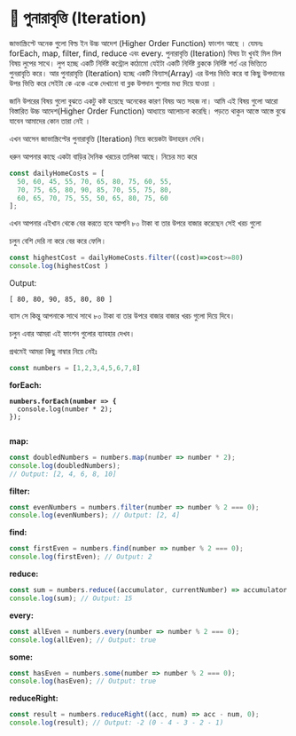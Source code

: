 # 📿 পুনারাবৃত্তি (Iteration)

জাভাস্ক্রিপ্টে অনেক গুলো বিল্ড ইন উচ্চ আদেশ  (Higher Order Function) ফাংশন আছে । যেমনঃ forEach, map, filter, find, reduce এবং every. পুনারাবৃত্তি (Iteration) বিষয় টা খুবই মিল মিল বিষয় লুপের সাথে। লুপ হচ্ছে একটি নির্দিষ্ট কন্ট্রোল কাঠামো যেইটা  একটি নির্দিষ্ট ব্লককে নির্দিষ্ট শর্ত এর ভিত্তিতে পুনরাবৃতি করে। আর পুনারাবৃত্তি (Iteration) হচ্ছে একটি বিন্যাস(Array) এর উপর ভিত্তি করে বা কিছু উপদানের উপর ভিত্তি করে সেইটা কে একে একে দেখানো বা ব্লক উপদান গুলোর মধ্য দিয়ে যাওয়া ।&#x20;

জানি উপরের বিষয় গুলো বুঝতে একটু কষ্ট হয়েছে অনেকের কারণ বিষয় অত সহজ না। আমি এই বিষয় গুলো আরো বিস্তারিত উচ্চ আদেশ(Higher Order Function) আধ্যায়ে আলোচনা করেছি। পড়তে থাকুন আস্তে আস্তে বুঝে যাবেন আমাদের কোন তারা নেই ।&#x20;

এখন আসেন জাভাস্ক্রিপ্টের পুনারাবৃত্তি (Iteration) নিয়ে কয়েকটা উদাহরন দেখি।

ধরুন আপনার কাছে একটা বাড়ির দৈনিক খরচের তালিকা আছে। নিচের মত করে&#x20;

```javascript
const dailyHomeCosts = [
  50, 60, 45, 55, 70, 65, 80, 75, 60, 55,
  70, 75, 65, 80, 90, 85, 70, 55, 75, 80,
  60, 65, 70, 75, 55, 50, 65, 80, 75, 60
];

```

এখন আপনার এইখান থেকে বের করতে হবে আপনি ৮০ টাকা বা তার উপরে বাজার করেছেন সেই খরচ গুলো&#x20;

চলুন বেশি দেরি না করে বের করে ফেলি।&#x20;

```javascript
const highestCost = dailyHomeCosts.filter((cost)=>cost>=80)
console.log(highestCost )
```

Output:

```
[ 80, 80, 90, 85, 80, 80 ]
```

ব্যাস সে কিন্তু আপনাকে সাথে সাথে ৮০ টাকা বা তার উপরে বাজার বাজার খরচ গুলো দিয়ে দিবে।&#x20;

চলুন এবার আমরা এই ফাংশন গুলোর ব্যাবহার দেখব।

প্রথমেই আমরা কিছু নাম্বার নিয়ে নেইঃ

```javascript
const numbers = [1,2,3,4,5,6,7,8]
```

**forEach:**&#x20;

<pre class="language-javascript"><code class="lang-javascript"><strong>numbers.forEach(number => {
</strong>  console.log(number * 2);
});

</code></pre>

**map:**

```javascript
const doubledNumbers = numbers.map(number => number * 2);
console.log(doubledNumbers); 
// Output: [2, 4, 6, 8, 10]
```

**filter:**

```javascript
const evenNumbers = numbers.filter(number => number % 2 === 0);
console.log(evenNumbers); // Output: [2, 4]
```

**find:**&#x20;

```javascript
const firstEven = numbers.find(number => number % 2 === 0);
console.log(firstEven); // Output: 2
```

**reduce:**

```javascript
const sum = numbers.reduce((accumulator, currentNumber) => accumulator + currentNumber, 0);
console.log(sum); // Output: 15
```

**every:**

```javascript
const allEven = numbers.every(number => number % 2 === 0);
console.log(allEven); // Output: true
```

**some:**

```javascript
const hasEven = numbers.some(number => number % 2 === 0);
console.log(hasEven); // Output: true
```

**reduceRight:**

```javascript
const result = numbers.reduceRight((acc, num) => acc - num, 0);
console.log(result); // Output: -2 (0 - 4 - 3 - 2 - 1)
```

